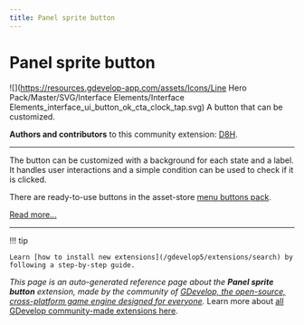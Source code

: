 ```yaml
---
title: Panel sprite button
---
```

# Panel sprite button

![](https://resources.gdevelop-app.com/assets/Icons/Line Hero Pack/Master/SVG/Interface Elements/Interface Elements_interface_ui_button_ok_cta_clock_tap.svg)
A button that can be customized.

**Authors and contributors** to this community extension: [D8H](https://gd.games/D8H).

---

The button can be customized with a background for each state and a label. It handles user interactions and a simple condition can be used to check if it is clicked.

There are ready-to-use buttons in the asset-store [menu buttons pack](https://editor.gdevelop.io/?initial-dialog=asset-store&asset-pack=menu-buttons-menu-buttons).

[Read more...](https://wiki.gdevelop.io/gdevelop5/objects/button)

---

!!! tip

    Learn [how to install new extensions](/gdevelop5/extensions/search) by following a step-by-step guide.

*This page is an auto-generated reference page about the **Panel sprite button** extension, made by the community of [GDevelop, the open-source, cross-platform game engine designed for everyone](https://gdevelop.io/).* Learn more about [all GDevelop community-made extensions here](/gdevelop5/extensions).
